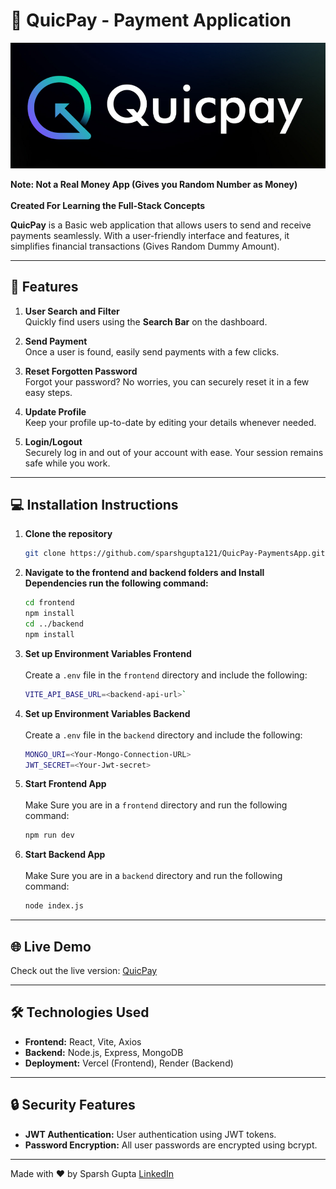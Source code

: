 # 🚀 QuicPay - Payment Application

![QuicPay Banner](/frontend/src/assets/logo.png)

**Note: Not a Real Money App (Gives you Random Number as Money)**\
\
**Created For Learning the Full-Stack Concepts**

**QuicPay** is a Basic web application that allows users to send and receive payments seamlessly. With a user-friendly interface and features, it simplifies financial transactions (Gives Random Dummy Amount).

---

## 🚀 **Features**

1. **User Search and Filter**  
   Quickly find users using the **Search Bar** on the dashboard.  

2. **Send Payment**  
   Once a user is found, easily send payments with a few clicks.  

3. **Reset Forgotten Password**  
   Forgot your password? No worries, you can securely reset it in a few easy steps.  

4. **Update Profile**  
   Keep your profile up-to-date by editing your details whenever needed.

5. **Login/Logout**  
   Securely log in and out of your account with ease. Your session remains safe while you work.


---

## 💻 **Installation Instructions**

1. **Clone the repository**
   ```bash
   git clone https://github.com/sparshgupta121/QuicPay-PaymentsApp.git
   ```
   

1. **Navigate to the frontend and backend folders and Install Dependencies run the following command:**


    ```bash
    cd frontend
    npm install
    cd ../backend
    npm install
    ```

3. **Set up Environment Variables Frontend**\
    \
    Create a `.env` file in the `frontend` directory and include the following:

    ```bash
    VITE_API_BASE_URL=<backend-api-url>`
    ```
    
4. **Set up Environment Variables Backend**\
    \
    Create a `.env` file in the `backend` directory and include the following:

    ```bash
    MONGO_URI=<Your-Mongo-Connection-URL>
    JWT_SECRET=<Your-Jwt-secret>
    
4. **Start Frontend App**\
    \
    Make Sure you are in a `frontend` directory and run the following command:

    ```bash
    npm run dev
    ```

4. **Start Backend App**\
    \
    Make Sure you are in a `backend` directory and run the following command:

    ```bash
    node index.js
    ```


---

🌐 **Live Demo**
----------------

Check out the live version: [QuicPay](https://quicpay.vercel.app/signin)

* * * * *

🛠️ **Technologies Used**
-------------------------

-   **Frontend:** React, Vite, Axios
-   **Backend:** Node.js, Express, MongoDB
-   **Deployment:** Vercel (Frontend), Render (Backend)

* * * * *

🔒 **Security Features**
------------------------

-   **JWT Authentication:** User authentication using JWT tokens.
-   **Password Encryption:** All user passwords are encrypted using bcrypt.

* * * * *

Made with ❤️ by Sparsh Gupta [LinkedIn](https://www.linkedin.com/in/sparshgupta121/)
